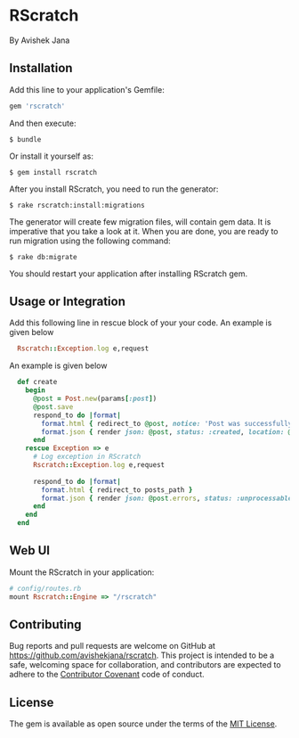 # RScratch

By Avishek Jana

## Installation

Add this line to your application's Gemfile:

```ruby
gem 'rscratch'
```

And then execute:

    $ bundle

Or install it yourself as:

    $ gem install rscratch

After you install RScratch, you need to run the generator:

    $ rake rscratch:install:migrations

The generator will create few migration files, will contain gem data. It is imperative that you take a look at it. When you are done, you are ready to run migration using the following command:

    $ rake db:migrate

You should restart your application after installing RScratch gem.

## Usage or Integration
Add this following line in rescue block of your your code. An example is given below

```ruby
  Rscratch::Exception.log e,request
```

An example is given below

```ruby
  def create
    begin
      @post = Post.new(params[:post])
      @post.save
      respond_to do |format|
        format.html { redirect_to @post, notice: 'Post was successfully created.' }
        format.json { render json: @post, status: :created, location: @post }
      end      
    rescue Exception => e
      # Log exception in RScratch
      Rscratch::Exception.log e,request
      
      respond_to do |format|
        format.html { redirect_to posts_path }
        format.json { render json: @post.errors, status: :unprocessable_entity }
      end            
    end
  end
```

## Web UI
Mount the RScratch in your application:

```ruby
# config/routes.rb
mount Rscratch::Engine => "/rscratch"
```

## Contributing

Bug reports and pull requests are welcome on GitHub at https://github.com/avishekjana/rscratch. This project is intended to be a safe, welcoming space for collaboration, and contributors are expected to adhere to the [Contributor Covenant](contributor-covenant.org) code of conduct.


## License

The gem is available as open source under the terms of the [MIT License](http://opensource.org/licenses/MIT).

